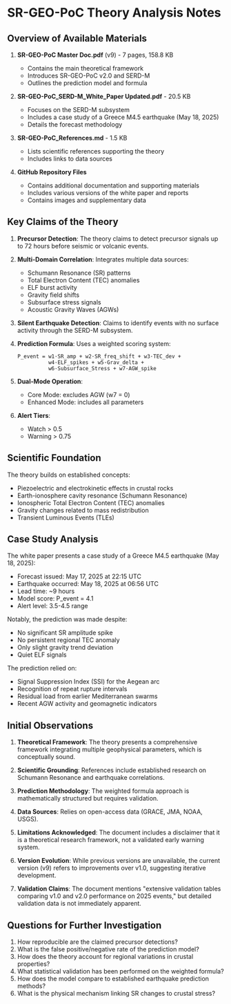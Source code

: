 # SR-GEO-PoC Theory Analysis Notes

## Overview of Available Materials

1. **SR-GEO-PoC Master Doc.pdf** (v9) - 7 pages, 158.8 KB
   - Contains the main theoretical framework
   - Introduces SR-GEO-PoC v2.0 and SERD-M
   - Outlines the prediction model and formula

2. **SR-GEO-PoC_SERD-M_White_Paper Updated.pdf** - 20.5 KB
   - Focuses on the SERD-M subsystem
   - Includes a case study of a Greece M4.5 earthquake (May 18, 2025)
   - Details the forecast methodology

3. **SR-GEO-PoC_References.md** - 1.5 KB
   - Lists scientific references supporting the theory
   - Includes links to data sources

4. **GitHub Repository Files**
   - Contains additional documentation and supporting materials
   - Includes various versions of the white paper and reports
   - Contains images and supplementary data

## Key Claims of the Theory

1. **Precursor Detection**: The theory claims to detect precursor signals up to 72 hours before seismic or volcanic events.

2. **Multi-Domain Correlation**: Integrates multiple data sources:
   - Schumann Resonance (SR) patterns
   - Total Electron Content (TEC) anomalies
   - ELF burst activity
   - Gravity field shifts
   - Subsurface stress signals
   - Acoustic Gravity Waves (AGWs)

3. **Silent Earthquake Detection**: Claims to identify events with no surface activity through the SERD-M subsystem.

4. **Prediction Formula**: Uses a weighted scoring system:
   ```
   P_event = w1·SR_amp + w2·SR_freq_shift + w3·TEC_dev + 
             w4·ELF_spikes + w5·Grav_delta + 
             w6·Subsurface_Stress + w7·AGW_spike
   ```

5. **Dual-Mode Operation**:
   - Core Mode: excludes AGW (w7 = 0)
   - Enhanced Mode: includes all parameters

6. **Alert Tiers**:
   - Watch > 0.5
   - Warning > 0.75

## Scientific Foundation

The theory builds on established concepts:
- Piezoelectric and electrokinetic effects in crustal rocks
- Earth-ionosphere cavity resonance (Schumann Resonance)
- Ionospheric Total Electron Content (TEC) anomalies
- Gravity changes related to mass redistribution
- Transient Luminous Events (TLEs)

## Case Study Analysis

The white paper presents a case study of a Greece M4.5 earthquake (May 18, 2025):
- Forecast issued: May 17, 2025 at 22:15 UTC
- Earthquake occurred: May 18, 2025 at 06:56 UTC
- Lead time: ~9 hours
- Model score: P_event = 4.1
- Alert level: 3.5-4.5 range

Notably, the prediction was made despite:
- No significant SR amplitude spike
- No persistent regional TEC anomaly
- Only slight gravity trend deviation
- Quiet ELF signals

The prediction relied on:
- Signal Suppression Index (SSI) for the Aegean arc
- Recognition of repeat rupture intervals
- Residual load from earlier Mediterranean swarms
- Recent AGW activity and geomagnetic indicators

## Initial Observations

1. **Theoretical Framework**: The theory presents a comprehensive framework integrating multiple geophysical parameters, which is conceptually sound.

2. **Scientific Grounding**: References include established research on Schumann Resonance and earthquake correlations.

3. **Prediction Methodology**: The weighted formula approach is mathematically structured but requires validation.

4. **Data Sources**: Relies on open-access data (GRACE, JMA, NOAA, USGS).

5. **Limitations Acknowledged**: The document includes a disclaimer that it is a theoretical research framework, not a validated early warning system.

6. **Version Evolution**: While previous versions are unavailable, the current version (v9) refers to improvements over v1.0, suggesting iterative development.

7. **Validation Claims**: The document mentions "extensive validation tables comparing v1.0 and v2.0 performance on 2025 events," but detailed validation data is not immediately apparent.

## Questions for Further Investigation

1. How reproducible are the claimed precursor detections?
2. What is the false positive/negative rate of the prediction model?
3. How does the theory account for regional variations in crustal properties?
4. What statistical validation has been performed on the weighted formula?
5. How does the model compare to established earthquake prediction methods?
6. What is the physical mechanism linking SR changes to crustal stress?
